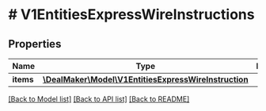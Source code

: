 # # V1EntitiesExpressWireInstructions

## Properties

Name | Type | Description | Notes
------------ | ------------- | ------------- | -------------
**items** | [**\DealMaker\Model\V1EntitiesExpressWireInstruction**](V1EntitiesExpressWireInstruction.md) |  | [optional]

[[Back to Model list]](../../README.md#models) [[Back to API list]](../../README.md#endpoints) [[Back to README]](../../README.md)
